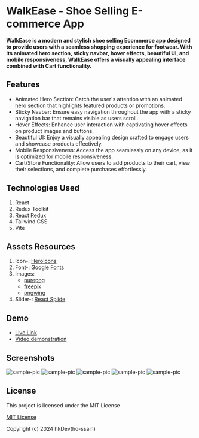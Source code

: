 # WalkEase - Shoe Selling E-commerce App

**WalkEase is a modern and stylish shoe selling Ecommerce app designed to provide users with a seamless shopping experience for footwear. With its animated hero section, sticky navbar, hover effects, beautiful UI, and mobile responsiveness, WalkEase offers a visually appealing interface combined with Cart functionality.**

## Features

- Animated Hero Section: Catch the user's attention with an animated hero section that highlights featured products or promotions.
- Sticky Navbar: Ensure easy navigation throughout the app with a sticky navigation bar that remains visible as users scroll.
- Hover Effects: Enhance user interaction with captivating hover effects on product images and buttons.
- Beautiful UI: Enjoy a visually appealing design crafted to engage users and showcase products effectively.
- Mobile Responsiveness: Access the app seamlessly on any device, as it is optimized for mobile responsiveness.
- Cart/Store Functionality: Allow users to add products to their cart, view their selections, and complete purchases effortlessly.

## Technologies Used

1. React
2. Redux Toolkit
3. React Redux
4. Tailwind CSS
5. Vite

## Assets Resources

1. Icon-: [HeroIcons](https://heroicons.com/)
2. Font-: [Google Fonts](https://fonts.google.com/)
3. Images:
   - [purepng](https://purepng.com/)
   - [freepik](https://www.freepik.com/)
   - [pngwing](https://www.pngwing.com/)
4. Slider-: [React Splide](https://splidejs.com/)

## Demo

- [Live Link](https://walk-ease.vercel.app/)
- [Video demonstration](https://walk-ease.vercel.app/)

## Screenshots

![sample-pic](./Screenshots/ss-1.jpg)
![sample-pic](./Screenshots/ss-2.jpg)
![sample-pic](./Screenshots/ss-3.jpg)
![sample-pic](./Screenshots/ss-4.jpg)
![sample-pic](./Screenshots/ss-5.jpg)

## License

This project is licensed under the MIT License

[MIT License](LICENSE)

Copyright (c) 2024 hkDev(ho-ssain)

